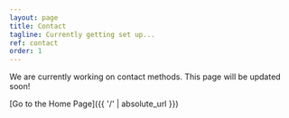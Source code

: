 ```yaml
---
layout: page
title: Contact
tagline: Currently getting set up...
ref: contact
order: 1
---
```


We are currently working on contact methods. This page will be updated soon!

[Go to the Home Page]({{ '/' | absolute_url }})
